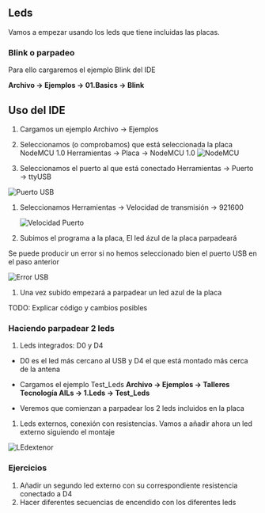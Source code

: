 ## Leds

Vamos a empezar usando los leds que tiene incluidas las placas.




### Blink o parpadeo

Para ello cargaremos el ejemplo Blink del IDE

**Archivo -> Ejemplos -> 01.Basics -> Blink**



##  Uso del IDE

1. Cargamos un ejemplo Archivo -> Ejemplos
1. Seleccionamos (o comprobamos) que está seleccionada la placa NodeMCU 1.0 Herramientas -> Placa -> NodeMCU 1.0
![NodeMCU](./images/Placa-NodeMCU1.0.png)

1. Seleccionamos el puerto al que está conectado Herramientas -> Puerto -> ttyUSB

  ![Puerto USB](./images/PuertoUSB.png)

1. Seleccionamos Herramientas -> Velocidad de transmisión -> 921600

    ![Velocidad Puerto](./images/UploadSpeed.png)

1. Subimos el programa a la placa, El led ázul de la placa parpadeará

  Se puede producir un error si no hemos seleccionado bien el puerto USB en el paso anterior

  ![Error USB](./images/ErrorUSB.png)

1. Una vez subido empezará a parpadear un led azul de la placa

TODO: Explicar código y cambios posibles




### Haciendo parpadear 2 leds

1. Leds integrados: D0 y D4
  * D0 es el led más cercano al USB y D4 el que está montado más cerca de la antena

  * Cargamos el ejemplo Test_Leds **Archivo -> Ejemplos -> Talleres Tecnología AILs -> 1.Leds -> Test_Leds**
  * Veremos que comienzan a parpadear los 2 leds incluidos en la placa

1. Leds externos, conexión con resistencias. Vamos a añadir ahora un led externo siguiendo el montaje


  ![LEdextenor](./images/1.ESP_Led_bb.png)

### Ejercicios

1. Añadir un segundo led externo con su correspondiente resistencia conectado a D4
1. Hacer diferentes secuencias de encendido con los diferentes leds
